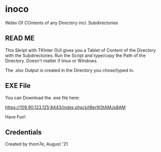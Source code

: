 # inoco
INdex Of COntents of any Directory incl. Subdirectories

## READ ME ##


This Skript with TKInter GUI gives you a Tablet of Content of the Directory with the Subdirectories.
Run the Script and type/copy the Path of the Directory.
Doesn't matter if linux or Windows.

The .xlsx Output is created in the Directory you chose/typed in.

## EXE File ##

You can Download the .exe file here:

https://109.90.123.125:8443/index.php/s/t8er9i3tAMJs8AM

Have Fun!

## Credentials ## 
Created by thom7e, August '21
